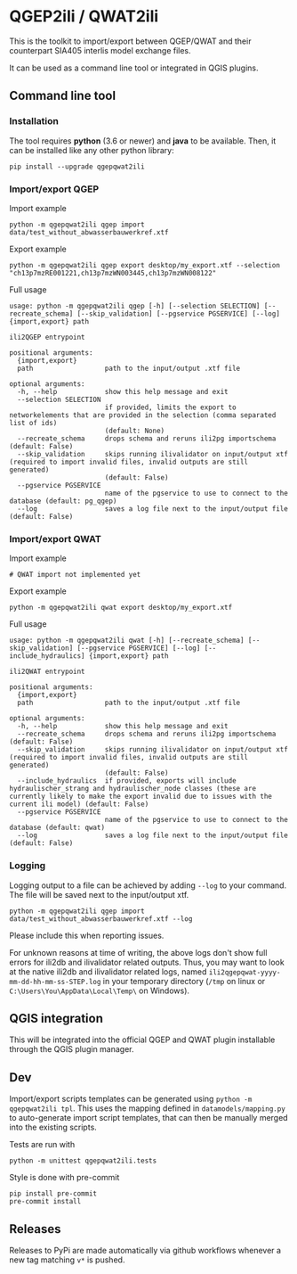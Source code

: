 # QGEP2ili / QWAT2ili

This is the toolkit to import/export between QGEP/QWAT and their counterpart SIA405 interlis model exchange files.

It can be used as a command line tool or integrated in QGIS plugins.

## Command line tool

### Installation

The tool requires **python** (3.6 or newer) and **java** to be available. Then, it can be installed like any other python library:
```
pip install --upgrade qgepqwat2ili
```

### Import/export QGEP

Import example
```
python -m qgepqwat2ili qgep import data/test_without_abwasserbauwerkref.xtf
```

Export example
```
python -m qgepqwat2ili qgep export desktop/my_export.xtf --selection "ch13p7mzRE001221,ch13p7mzWN003445,ch13p7mzWN008122"
```

Full usage
```
usage: python -m qgepqwat2ili qgep [-h] [--selection SELECTION] [--recreate_schema] [--skip_validation] [--pgservice PGSERVICE] [--log] {import,export} path

ili2QGEP entrypoint

positional arguments:
  {import,export}
  path                  path to the input/output .xtf file

optional arguments:
  -h, --help            show this help message and exit
  --selection SELECTION
                        if provided, limits the export to networkelements that are provided in the selection (comma separated list of ids)
                        (default: None)
  --recreate_schema     drops schema and reruns ili2pg importschema (default: False)
  --skip_validation     skips running ilivalidator on input/output xtf (required to import invalid files, invalid outputs are still generated)
                        (default: False)
  --pgservice PGSERVICE
                        name of the pgservice to use to connect to the database (default: pg_qgep)
  --log                 saves a log file next to the input/output file (default: False)
```

### Import/export QWAT

Import example
```
# QWAT import not implemented yet
```

Export example
```
python -m qgepqwat2ili qwat export desktop/my_export.xtf
```

Full usage
```
usage: python -m qgepqwat2ili qwat [-h] [--recreate_schema] [--skip_validation] [--pgservice PGSERVICE] [--log] [--include_hydraulics] {import,export} path

ili2QWAT entrypoint

positional arguments:
  {import,export}
  path                  path to the input/output .xtf file

optional arguments:
  -h, --help            show this help message and exit
  --recreate_schema     drops schema and reruns ili2pg importschema (default: False)
  --skip_validation     skips running ilivalidator on input/output xtf (required to import invalid files, invalid outputs are still generated)
                        (default: False)
  --include_hydraulics  if provided, exports will include hydraulischer_strang and hydraulischer_node classes (these are currently likely to make the export invalid due to issues with the current ili model) (default: False)
  --pgservice PGSERVICE
                        name of the pgservice to use to connect to the database (default: qwat)
  --log                 saves a log file next to the input/output file (default: False)
```

### Logging

Logging output to a file can be achieved by adding `--log` to your command. The file will be saved next to the input/output xtf.

```
python -m qgepqwat2ili qgep import data/test_without_abwasserbauwerkref.xtf --log
```

Please include this when reporting issues.

For unknown reasons at time of writing, the above logs don't show full errors for ili2db and ilivalidator related outputs. Thus, you may want to look at the native ili2db and ilivalidator related logs, named `ili2qgepqwat-yyyy-mm-dd-hh-mm-ss-STEP.log` in your temporary directory (`/tmp` on linux or `C:\Users\You\AppData\Local\Temp\` on Windows).


## QGIS integration

This will be integrated into the official QGEP and QWAT plugin installable through the QGIS plugin manager.


## Dev

Import/export scripts templates can be generated using `python -m qgepqwat2ili tpl`. This uses the mapping defined in `datamodels/mapping.py` to auto-generate import script templates, that can then be manually merged into the existing scripts.

Tests are run with
```
python -m unittest qgepqwat2ili.tests
```

Style is done with pre-commit
```
pip install pre-commit
pre-commit install
```

## Releases

Releases to PyPi are made automatically via github workflows whenever a new tag matching `v*` is pushed.
